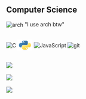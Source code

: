## Computer Science

<div>
  
<img align="center" alt="arch" height="30" width="40" src="https://cdn.jsdelivr.net/gh/devicons/devicon@latest/icons/archlinux/archlinux-original.svg"> <span>"I use arch btw"</span>


<div style="display: inline_block"><br>


  <img align="center" alt="C" height="30" width="40" src="https://cdn.jsdelivr.net/gh/devicons/devicon@latest/icons/c/c-original.svg" />        
  
  <img align="center" alt="Python" height="30" width="40" src="https://raw.githubusercontent.com/devicons/devicon/master/icons/python/python-original.svg"/>
  
  <img align="center" alt="JavaScript" height="30" width="40" src="https://cdn.jsdelivr.net/gh/devicons/devicon@latest/icons/javascript/javascript-original.svg"/>
  
  <img align="center" alt="git" height="30" width="40" src="https://cdn.jsdelivr.net/gh/devicons/devicon@latest/icons/git/git-original.svg" />

</div>
  
  ##
 
<div> 
  <a href = "mailto:vitorcarvalhosa12@gmail.com"><img src="https://img.shields.io/badge/-Gmail-%23333?style=for-the-badge&logo=gmail&logoColor=white" target="_blank"></a>

  <a href="https://www.linkedin.com/in/VitorCarvalhoSa/" target="_blank"><img src="https://img.shields.io/badge/-LinkedIn-%230077B5?style=for-the-badge&logo=linkedin&logoColor=white" target="_blank"></a> 

  <a href="https://www.instagram.com/vitorcdsa/" target="_blank"><img src="https://img.shields.io/badge/Instagram-E4405F?style=for-the-badge&logo=instagram&
  logoColor=white" target="_blank"></a> 

</div>
  
<!--
**VitorcSA/VitorcSA** is a ✨ _special_ ✨ repository because its `README.md` (this file) appears on your GitHub profile.

Here are some ideas to get you started:

- 🔭 I’m currently working on ...
- 🌱 I’m currently learning ...
- 👯 I’m looking to collaborate on ...
- 🤔 I’m looking for help with ...
- 💬 Ask me about ...
- 📫 How to reach me: ...
- 😄 Pronouns: ...
- ⚡ Fun fact: ...
-->
